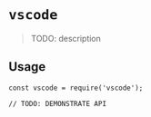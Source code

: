 # `vscode`

> TODO: description

## Usage

```
const vscode = require('vscode');

// TODO: DEMONSTRATE API
```
